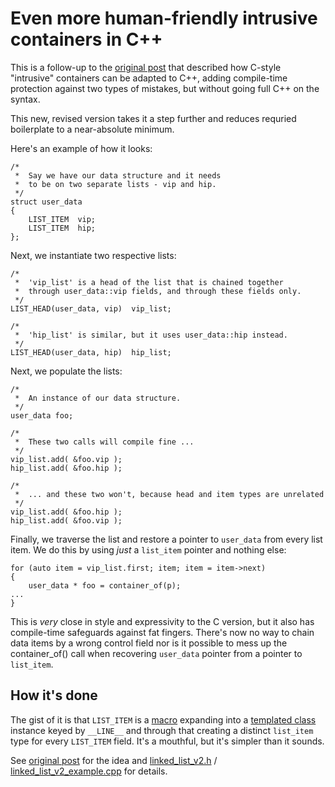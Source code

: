 # Even more human-friendly intrusive containers in C++

This is a follow-up to the [original post](readme-v1.md) that described how C-style "intrusive" containers 
can be adapted to C++, adding compile-time protection against two types of mistakes, but without going full
C++ on the syntax.

This new, revised version takes it a step further and reduces requried boilerplate to a near-absolute minimum.

Here's an example of how it looks:

    /*
     *  Say we have our data structure and it needs 
     *  to be on two separate lists - vip and hip.
     */
    struct user_data
    {
        LIST_ITEM  vip;
        LIST_ITEM  hip;
    };

Next, we instantiate two respective lists:

    /*
     *  'vip_list' is a head of the list that is chained together
     *  through user_data::vip fields, and through these fields only.
     */
    LIST_HEAD(user_data, vip)  vip_list;

    /*
     *  'hip_list' is similar, but it uses user_data::hip instead.
     */
    LIST_HEAD(user_data, hip)  hip_list;

Next, we populate the lists:

    /*
     *  An instance of our data structure.
     */
    user_data foo;

    /*
     *  These two calls will compile fine ...
     */
    vip_list.add( &foo.vip );
    hip_list.add( &foo.hip );

    /*
     *  ... and these two won't, because head and item types are unrelated
     */
    vip_list.add( &foo.hip );
    hip_list.add( &foo.vip );

Finally, we traverse the list and restore a pointer to `user_data` from 
every list item. We do this by using *just* a `list_item` pointer and
nothing else:

    for (auto item = vip_list.first; item; item = item->next)
    {
        user_data * foo = container_of(p);
	...
    }

This is *very* close in style and expressivity to the C version, but it 
also has compile-time safeguards against fat fingers. There's now no 
way to chain data items by a wrong control field nor is it possible 
to mess up the container_of() call when recovering `user_data` pointer
from a pointer to `list_item`.

## How it's done

The gist of it is that `LIST_ITEM` is 
a [macro](linked_list_v2.h#L47-L51) expanding into 
a [templated class](linked_list_v2.h#L16) 
instance keyed by `__LINE__` and through that creating a distinct
`list_item` type for every `LIST_ITEM` field. It's a mouthful, but
it's simpler than it sounds.

See [original post](readme-v1.md) for the idea and [linked_list_v2.h](linked_list_v2.h) / [linked_list_v2_example.cpp](linked_list_v2_example.cpp) for details.

